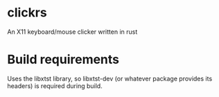 # clickrs
An X11 keyboard/mouse clicker written in rust

# Build requirements
Uses the libxtst library, so libxtst-dev (or whatever package provides its headers) is required during build.
